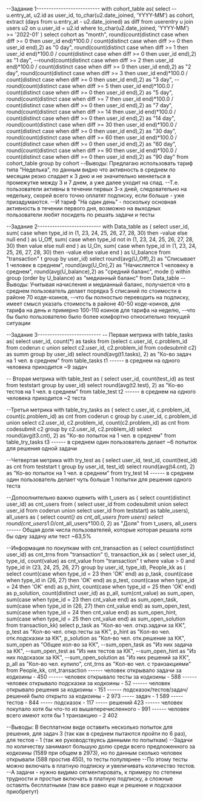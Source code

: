 --Задание 1--------------------------
with cohort_table as(
	select
		--u.entry_at, 
		u2.id as user_id,
		to_char(u2.date_joined, 'YYYY-MM') as cohort,
		extract (days from u.entry_at - u2.date_joined) as diff
	from userentry u 
	join users u2 
	on u.user_id = u2.id 
	where to_char(u2.date_joined, 'YYYY-MM') >= '2022-01' 
)
select
	cohort as "month",
	round(count(distinct case when diff >= 0 then user_id end)*100.0 / count(distinct case when diff >= 0 then user_id end),2) as "0 day",
	round(count(distinct case when diff >= 1 then user_id end)*100.0 / count(distinct case when diff >= 0 then user_id end),2) as "1 day",
	--round(count(distinct case when diff >= 2 then user_id end)*100.0 / count(distinct case when diff >= 0 then user_id end),2) as "2 day",
	round(count(distinct case when diff >= 3 then user_id end)*100.0 / count(distinct case when diff >= 0 then user_id end),2) as "3 day",
	--round(count(distinct case when diff >= 5 then user_id end)*100.0 / count(distinct case when diff >= 0 then user_id end),2) as "5 day",
	round(count(distinct case when diff >= 7 then user_id end)*100.0 / count(distinct case when diff >= 0 then user_id end),2) as "7 day",
	round(count(distinct case when diff >= 14 then user_id end)*100.0 / count(distinct case when diff >= 0 then user_id end),2) as "14 day",
	round(count(distinct case when diff >= 30 then user_id end)*100.0 / count(distinct case when diff >= 0 then user_id end),2) as "30 day",
	round(count(distinct case when diff >= 60 then user_id end)*100.0 / count(distinct case when diff >= 0 then user_id end),2) as "60 day",
	round(count(distinct case when diff >= 90 then user_id end)*100.0 / count(distinct case when diff >= 0 then user_id end),2) as "90 day"
from cohort_table
group by cohort
--Выводы: Предлагаю использовать тариф типа "Неделька", по данным видно что активность в среднем по месяцам резко спадает к 3 дню и не значительно меняеться в промежутке между 3 и 7 днем, а уже далее уходит на спад.
--Т.е. пользователи активны в течении первых 3-х дней, следовательно на недельку, скорей всего точно оплатят подписку, если больше - уже призадумаются.
--И тариф "На один день" - поскольку основная активность в течении первого дня, возможно на выходных пользователи любят посидеть по решать задачи и тесты

--Задание 2--------------------------
with Data_table as (
	select
		user_id,
		sum(
			case
				when type_id in (1, 23, 24, 25, 26, 27, 28, 30)
				then -value
				else null
			end
			) as U_Off,
		sum(
			case
				when type_id not in (1, 23, 24, 25, 26, 27, 28, 30)
				then value
				else null
			end
			) as U_On,
		sum(
			case
				when type_id in (1, 23, 24, 25, 26, 27, 28, 30)
				then -value
				else value
			end
			) as U_balance
	from "transaction" t
	group by user_id)
select
	round(avg(U_Off),2) as "Списывает 1 человек в среднем",
	round(avg(U_On),2) as "Начисляется 1 человеку в среднем",
	round(avg(U_balance),2) as "средний баланс",
	mode () within group (order by U_balance) as "медианный баланс"
from Data_table
--Выводы: Учитывая начисления и медианный баланс, получается что в среднем пользователь делает порядка 5 списаний по стоимости в районе 70 коде-коинов,
--что бы полностью переводить на подписку, имеет смысл указать стоимость в районе 40-50 коде-коинов, для тарифа на день и примерно 100-110 коинов для тарифа на неделю,
--что бы было пользователю было более комфортно относительно текущей ситуации 

--Задание 3--------------------------
-- Первая метрика
with table_tasks as(
	select
		user_id,
		count(*) as tasks
	from 
		(select
			c.user_id,
			c.problem_id
		from coderun c 
		union
		select
			c2.user_id,
			c2.problem_id
		from codesubmit c2) as summ
	group by user_id)
select 
	round(avg(t1.tasks), 2) as "Ко-во задач на 1 чел. в среднем"
from table_tasks t1
	------ в среднем на одного человека приходится ~9 задач

-- Вторая метрика
with table_test as (
	select
		user_id,
		count(test_id) as test
	from teststart
	group by user_id)
select
	round(avg(t2.test), 2) as "Ко-во тестов на 1 чел. в среднем"
from table_test t2
	------ в среднем на одного человека приходится ~2 теста

--Третья метрика
with table_try_tasks as (
	select
		c.user_id,
		c.problem_id,
		count(c.problem_id) as cnt
	from coderun c
	group by c.user_id, c.problem_id
	union
	select
		c2.user_id,
		c2.problem_id,
		count(c2.problem_id) as cnt
	from codesubmit c2
	group by c2.user_id, c2.problem_id)
select
	round(avg(t3.cnt), 2) as "Ко-во попыток на 1 чел. в среднем"
from table_try_tasks t3
 	------ в среднем один пользователь делает ~6 попыток для решения одной задачи

--Четвертая метрика
with try_test as (
	select
		user_id,
		test_id,
		count(test_id) as cnt
	from teststart t 
	group by user_id, test_id)
select
	round(avg(t4.cnt), 2) as "Ко-во попыток на 1 чел. в среднем"
from try_test t4
 	------ в среднем один пользователь делает чуть больше 1 попытки для решения одного теста

--Допоолнительно важно оценить
with t_users as (
	select
		count(distinct user_id) as cnt_users
	from (
		select
			user_id
		from codesubmit
		union
		select
			user_id
		from coderun
		union
		select
			user_id
		from teststart) as table_users), 
all_users as (
	select 
		count(*) as cnt_all_users
	from users)
select 
	round(cnt_users*1.0/cnt_all_users*100.0, 2) as "Доля"
from 
	t_users, all_users
	------ Общая доля числа пользователей, которые которая решала хотя бы одну задачу или тест ~63,5%

--Информация по покупкам
with cnt_transaction as (
	select
		count(distinct user_id) as cnt_trns
	from "transaction" t),
transaction_kk as (
	select
		user_id,
		type_id,
		count(value) as cnt_value
	from "transaction" t
	where value > 0 and type_id in (23, 24, 25, 26, 27)
	group by user_id, type_id),
People_kk as (
	select
		count(case when type_id = 23 then 'OK' end) as p_task,
		count(case when type_id in (26, 27) then 'OK' end) as p_test,
		count(case when type_id = 24 then 'OK' end) as p_hint,
		count(case when type_id = 25 then 'OK' end) as p_solution,
		count(distinct user_id) as p_all,
		sum(cnt_value) as sum_open,
		sum(case when type_id = 23 then cnt_value end) as sum_open_task,
		sum(case when type_id in (26, 27) then cnt_value end) as sum_open_test,
		sum(case when type_id = 24 then cnt_value end) as sum_open_hint,
		sum(case when type_id = 25 then cnt_value end) as sum_open_solution
	from transaction_kk)
select
	p_task as "Кол-во чел. откр.задачи за КК",
	p_test as "Кол-во чел. откр.тесты за КК",
	p_hint as "Кол-во чел. отк.подсказки за КК", 
	p_solution as "Кол-во чел. отк.решение за КК",
	sum_open as "Общее кол-во за КК",
	--sum_open_task as "Из них задача за КК",
	--sum_open_test as "Из них тестов за КК",
	--sum_open_hint as "Из них подсказок за КК",
	--sum_open_solution as "Из них решений за КК",
	p_all as "Кол-во чел. купило",
	cnt_trns as "Кол-во чел. с транзакциями"
from People_kk, cnt_transaction
	------  человек открывало задачи за кодкоины - 450
	------  человек открывало тесты за кодкоины - 588
	------  человек открывало подсказки за кодкоины - 52
	------  человек открывало решения за кодкоины - 151
	------  подсказок/тестов/задач/решений было открыто за кодкоины - 2 973
		----- задач - 1 589
		----- тестов - 844
		----- подсказок - 117
		----- решений 423
	------  человек покупало хотя бы что-то из вышеперечисленного - 991 
	------  человек всего имеют хотя бы 1 транзакцию - 2 402

--Выводы: В бесплатном виде оставить несколько попыток для решения, для задач 3 (так как в среднем пытаются пройти по 6 раз), для тестов - 1 (так же руководствуясь данными по попыткам)
--Задачи по количеству занимают большую долю среди всего предложенного за кодкоины (1589 при общем в 2973), но по данным сколько человек открывали (588 простив 450), то тесты популярнее
--По этому тесты можно включать в платную подписку и увеличивать количество тестов.
--А задачи - нужно видимо сегментировать, к примеру по степени трудности и простые включать в платную подписку, а сложные оставлть бесплатными (там все равно еще и решение и подсказки приобретут)

